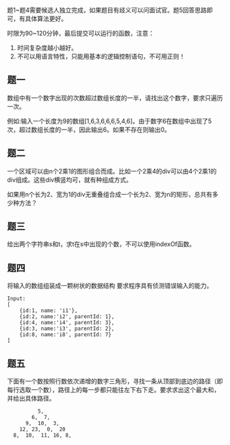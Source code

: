 题1~题4需要候选人独立完成，如果题目有歧义可以问面试官。题5回答思路即可，有具体算法更好。

时限为90~120分钟，最后提交可以运行的函数，注意：

1. 时间复杂度越小越好。
2. 不可以用语言特性，只能用基本的逻辑控制语句，不可用正则！

## 题一
数组中有一个数字出现的次数超过数组长度的一半，请找出这个数字，要求只遍历一次。

例如:输入一个长度为9的数组[1,6,3,6,6,6,5,4,6]。由于数字6在数组中出现了5次，超过数组长度的一半，因此输出6。如果不存在则输出0。

## 题二
一个区域可以由n个2乘1的图形组合而成。比如一个2乘4的div可以由4个2乘1的div组成。这些div横竖均可，就有种组成方式。

如果用n个长为2、宽为1的div无重叠组合成一个长为2、宽为n的矩形，总共有多少种方法？

## 题三
给出两个字符串s和t，求t在s中出现的个数，不可以使用indexOf函数。

## 题四
将输入的数组组装成一颗树状的数据结构
要求程序具有侦测错误输入的能力。
```
Input:
[
    {id:1, name: 'i1'},
    {id:2, name:'i2', parentId: 1},
    {id:4, name:'i4', parentId: 3},
    {id:3, name:'i3', parentId: 2},
    {id:8, name:'i8', parentId: 7}
]
```

## 题五
下面有一个数按照行数依次递增的数字三角形，寻找一条从顶部到底边的路径（即每行选取一个数），路径上的每一步都只能往左下右下走。要求求出这个最大和，并给出具体路径。

```
          5, 
        6,  7,
      9,  10,  3,
    12, 23,  0,  20
  8,  10,  11, 16, 8,
```